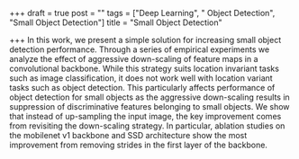 +++
draft = true
post = ""
tags = ["Deep Learning", " Object Detection", "Small Object Detection"]
title = "Small Object Detection"

+++
In this work, we present a simple solution for increasing small object detection performance. Through a series of empirical experiments we analyze the effect of aggressive down-scaling of feature maps in a convolutional backbone. While this strategy suits location invariant tasks such as image classification, it does not work well with location variant tasks such as object detection. This particularly affects performance of object detection for small objects as the aggressive down-scaling results in suppression of discriminative features belonging to small objects. We show that instead of up-sampling the input image, the key improvement comes from revisiting the down-scaling strategy. In particular, ablation studies on the mobilenet v1 backbone and SSD architecture show the most improvement from removing strides in the first layer of the backbone.